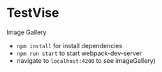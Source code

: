# TestVise

Image Gallery 

- `npm install` for install dependencies
- `npm run start` to start webpack-dev-server
-  navigate to `localhost:4200` to see imageGallery)
